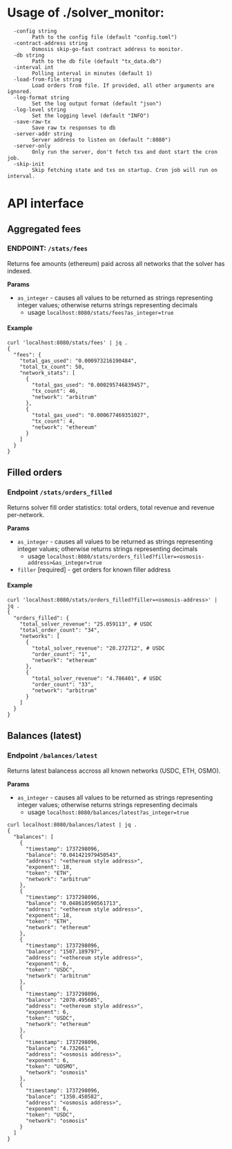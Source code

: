 # Usage of ./solver_monitor:

```shell
  -config string
    	Path to the config file (default "config.toml")
  -contract-address string
    	Osmosis skip-go-fast contract address to monitor.
  -db string
    	Path to the db file (default "tx_data.db")
  -interval int
    	Polling interval in minutes (default 1)
  -load-from-file string
    	Load orders from file. If provided, all other arguments are ignored.
  -log-format string
    	Set the log output format (default "json")
  -log-level string
    	Set the logging level (default "INFO")
  -save-raw-tx
    	Save raw tx responses to db
  -server-addr string
    	Server address to listen on (default ":8080")
  -server-only
    	Only run the server, don't fetch txs and dont start the cron job.
  -skip-init
    	Skip fetching state and txs on startup. Cron job will run on interval.
```

# API interface

## Aggregated fees

### ENDPOINT: `/stats/fees`

Returns fee amounts (ethereum) paid across all networks that the solver has indexed.

**Params**

- `as_integer` - causes all values to be returned as strings representing integer values; otherwise returns strings representing decimals
  - usage `localhost:8080/stats/fees?as_integer=true`

#### Example

```shell
curl 'localhost:8080/stats/fees' | jq .
{
  "fees": {
    "total_gas_used": "0.000973216190484",
    "total_tx_count": 50,
    "network_stats": [
      {
        "total_gas_used": "0.000295746839457",
        "tx_count": 46,
        "network": "arbitrum"
      },
      {
        "total_gas_used": "0.000677469351027",
        "tx_count": 4,
        "network": "ethereum"
      }
    ]
  }
}
```

## Filled orders

### Endpoint `/stats/orders_filled`

Returns solver fill order statistics: total orders, total revenue and revenue per-network.

**Params**

- `as_integer` - causes all values to be returned as strings representing integer values; otherwise returns strings representing decimals
  - usage `localhost:8080/stats/orders_filled?filler=<osmosis-address>&as_integer=true`
- `filler` [required] - get orders for known filler address

#### Example

```shell
curl 'localhost:8080/stats/orders_filled?filler=<osmosis-address>' | jq .
{
  "orders_filled": {
    "total_solver_revenue": "25.059113", # USDC
    "total_order_count": "34",
    "networks": [
      {
        "total_solver_revenue": "20.272712", # USDC
        "order_count": "1",
        "network": "ethereum"
      },
      {
        "total_solver_revenue": "4.786401", # USDC
        "order_count": "33",
        "network": "arbitrum"
      }
    ]
  }
}
```

## Balances (latest)

### Endpoint `/balances/latest`

Returns latest balancess accross all known networks (USDC, ETH, OSMO).

**Params**

- `as_integer` - causes all values to be returned as strings representing integer values; otherwise returns strings representing decimals
  - usage `localhost:8080/balances/latest?as_integer=true`

```shell
curl localhost:8080/balances/latest | jq .
{
  "balances": [
    {
      "timestamp": 1737298096,
      "balance": "0.041421979450543",
      "address": "<ethereum style address>",
      "exponent": 18,
      "token": "ETH",
      "network": "arbitrum"
    },
    {
      "timestamp": 1737298096,
      "balance": "0.048610590561713",
      "address": "<ethereum style address>",
      "exponent": 18,
      "token": "ETH",
      "network": "ethereum"
    },
    {
      "timestamp": 1737298096,
      "balance": "1507.189797",
      "address": "<ethereum style address>",
      "exponent": 6,
      "token": "USDC",
      "network": "arbitrum"
    },
    {
      "timestamp": 1737298096,
      "balance": "2070.495685",
      "address": "<ethereum style address>",
      "exponent": 6,
      "token": "USDC",
      "network": "ethereum"
    },
    {
      "timestamp": 1737298096,
      "balance": "4.732661",
      "address": "<osmosis address>",
      "exponent": 6,
      "token": "UOSMO",
      "network": "osmosis"
    },
    {
      "timestamp": 1737298096,
      "balance": "1350.450582",
      "address": "<osmosis address>",
      "exponent": 6,
      "token": "USDC",
      "network": "osmosis"
    }
  ]
}
```
